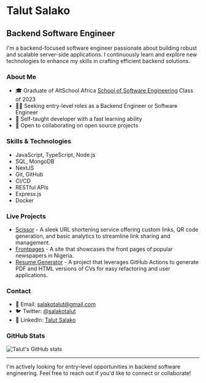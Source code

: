 # Talut Salako

## Backend Software Engineer

I'm a backend-focused software engineer passionate about building robust and scalable server-side applications. I continuously learn and explore new technologies to enhance my skills in crafting efficient backend solutions.

### About Me

- 🎓 Graduate of AltSchool Africa [School of Software Engineering](https://altschoolafrica.com/schools/engineering) Class of 2023
- 👨‍💻 Seeking entry-level roles as a Backend Engineer or Software Engineer
- 🌱 Self-taught developer with a fast learning ability
- 🤝 Open to collaborating on open source projects

### Skills & Technologies

- JavaScript, TypeScript, Node.js
- SQL, MongoDB
- NextJS
- Git, GitHub
- CI/CD
- RESTful APIs
- Express.js
- Docker

### Live Projects

- [Scissor](https://scissor.talut.tech) - A sleek URL shortening service offering custom links, QR code generation, and basic analytics to streamline link sharing and management.
- [Frontpages](https://frontpages.talut.tech) - A site that showcases the front pages of popular newspapers in Nigeria.
- [Resume Generator](https://github.com/plutack) - A project that leverages GitHub Actions to generate PDF and HTML versions of CVs for easy refactoring and user applications.

### Contact

- 📧 Email: salakotalut@gmail.com
- 🐦 Twitter: [@salakotalut](https://twitter.com/salakotalut)
- 💼 LinkedIn: [Talut Salako](https://www.linkedin.com/in/talut-salako/)

### GitHub Stats

![Talut's GitHub stats](https://github-readme-stats.vercel.app/api?username=plutack&show_icons=true)

---

I'm actively looking for entry-level opportunities in backend software engineering. Feel free to reach out if you'd like to connect or collaborate!
